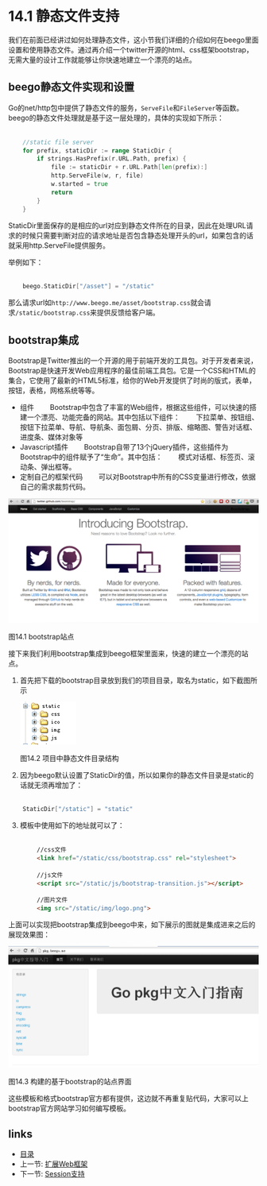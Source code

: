 # 14.1 静态文件支持
我们在前面已经讲过如何处理静态文件，这小节我们详细的介绍如何在beego里面设置和使用静态文件。通过再介绍一个twitter开源的html、css框架bootstrap，无需大量的设计工作就能够让你快速地建立一个漂亮的站点。

## beego静态文件实现和设置
Go的net/http包中提供了静态文件的服务，`ServeFile`和`FileServer`等函数。beego的静态文件处理就是基于这一层处理的，具体的实现如下所示：
```Go

	//static file server
	for prefix, staticDir := range StaticDir {
		if strings.HasPrefix(r.URL.Path, prefix) {
			file := staticDir + r.URL.Path[len(prefix):]
			http.ServeFile(w, r, file)
			w.started = true
			return
		}
	}
```	
StaticDir里面保存的是相应的url对应到静态文件所在的目录，因此在处理URL请求的时候只需要判断对应的请求地址是否包含静态处理开头的url，如果包含的话就采用http.ServeFile提供服务。

举例如下：
```Go

	beego.StaticDir["/asset"] = "/static"
```
那么请求url如`http://www.beego.me/asset/bootstrap.css`就会请求`/static/bootstrap.css`来提供反馈给客户端。	

## bootstrap集成
Bootstrap是Twitter推出的一个开源的用于前端开发的工具包。对于开发者来说，Bootstrap是快速开发Web应用程序的最佳前端工具包。它是一个CSS和HTML的集合，它使用了最新的HTML5标准，给你的Web开发提供了时尚的版式，表单，按钮，表格，网格系统等等。

- 组件
　　Bootstrap中包含了丰富的Web组件，根据这些组件，可以快速的搭建一个漂亮、功能完备的网站。其中包括以下组件：
　　下拉菜单、按钮组、按钮下拉菜单、导航、导航条、面包屑、分页、排版、缩略图、警告对话框、进度条、媒体对象等
- Javascript插件
　　Bootstrap自带了13个jQuery插件，这些插件为Bootstrap中的组件赋予了“生命”。其中包括：
　　模式对话框、标签页、滚动条、弹出框等。
- 定制自己的框架代码
　　可以对Bootstrap中所有的CSS变量进行修改，依据自己的需求裁剪代码。

![](images/14.1.bootstrap.png?raw=true)

图14.1 bootstrap站点

接下来我们利用bootstrap集成到beego框架里面来，快速的建立一个漂亮的站点。

1. 首先把下载的bootstrap目录放到我们的项目目录，取名为static，如下截图所示

	![](images/14.1.bootstrap2.png?raw=true)
	
	图14.2 项目中静态文件目录结构

2. 因为beego默认设置了StaticDir的值，所以如果你的静态文件目录是static的话就无须再增加了：
```Go

	StaticDir["/static"] = "static"
```	
3. 模板中使用如下的地址就可以了：

```html

		//css文件
		<link href="/static/css/bootstrap.css" rel="stylesheet">
		
		//js文件
		<script src="/static/js/bootstrap-transition.js"></script>
		
		//图片文件
		<img src="/static/img/logo.png">
```
上面可以实现把bootstrap集成到beego中来，如下展示的图就是集成进来之后的展现效果图：

![](images/14.1.bootstrap3.png?raw=true)

图14.3 构建的基于bootstrap的站点界面

这些模板和格式bootstrap官方都有提供，这边就不再重复贴代码，大家可以上bootstrap官方网站学习如何编写模板。


## links
   * [目录](<preface.md>)
   * 上一节: [扩展Web框架](<14.0.md>)
   * 下一节: [Session支持](<14.2.md>)